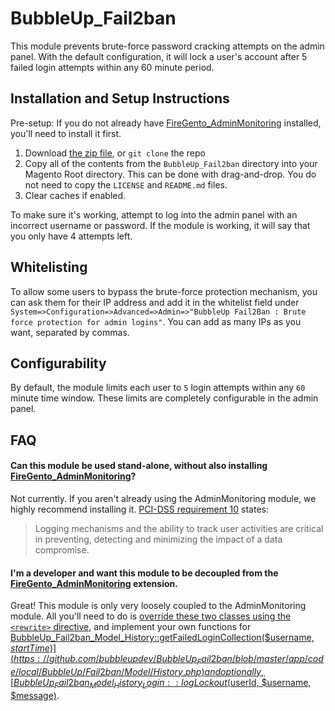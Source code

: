 # BubbleUp_Fail2ban

This module prevents brute-force password cracking attempts on the admin panel. With the default configuration, it will lock a user's account after 5 failed login attempts within any 60 minute period.

## Installation and Setup Instructions
Pre-setup: If you do not already have [FireGento_AdminMonitoring](https://github.com/firegento/firegento-adminmonitoring) installed, you'll need to install it first.

1. Download [the zip file](https://github.com/bubbleupdev/BubbleUp_Fail2ban/archive/master.zip), or `git clone` the repo
2. Copy all of the contents from the `BubbleUp_Fail2ban` directory into your Magento Root directory. This can be done with drag-and-drop. You do not need to copy the `LICENSE` and `README.md` files.
3. Clear caches if enabled.

To make sure it's working, attempt to log into the admin panel with an incorrect username or password. If the module is working, it will say that you only have 4 attempts left.

## Whitelisting
To allow some users to bypass the brute-force protection mechanism, you can ask them for their IP address and add it in the whitelist field under `System=>Configuration=>Advanced=>Admin=>"BubbleUp Fail2Ban : Brute force protection for admin logins"`. You can add as many IPs as you want, separated by commas.

## Configurability
By default, the module limits each user to `5` login attempts within any `60` minute time window. These limits are completely configurable in the admin panel. 

## FAQ

#### Can this module be used stand-alone, without also installing [FireGento_AdminMonitoring](https://github.com/firegento/firegento-adminmonitoring)?
Not currently. If you aren't already using the AdminMonitoring module, we highly recommend installing it. [PCI-DSS requirement 10](https://www.pcicomplianceguide.org/security-logging-and-monitoring-pci-dss-requirement-10-why-all-the-fuss/) states:
> Logging mechanisms and the ability to track user activities are critical in preventing, detecting and minimizing the impact of a data compromise.

#### I'm a developer and want this module to be decoupled from the [FireGento_AdminMonitoring](https://github.com/firegento/firegento-adminmonitoring) extension.
Great! This module is only very loosely coupled to the AdminMonitoring module. All you'll need to do is [override these two classes using the `<rewrite>` directive](http://inchoo.net/magento/overriding-magento-blocks-models-helpers-and-controllers/), and implement your own functions for [BubbleUp_Fail2ban_Model_History::getFailedLoginCollection($username, $startTime)](https://github.com/bubbleupdev/BubbleUp_Fail2ban/blob/master/app/code/local/BubbleUp/Fail2ban/Model/History.php) and optionally, [BubbleUp_Fail2ban_Model_History_Login::logLockout($userId, $username, $message)](https://github.com/bubbleupdev/BubbleUp_Fail2ban/blob/master/app/code/local/BubbleUp/Fail2ban/Model/History/Login.php).
